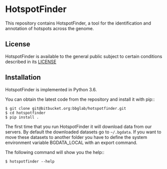 HotspotFinder
================

This repository contains HotspotFinder, a tool for the identification and annotation of hotspots across the genome.


License
-------

HotspotFinder is available to the general public subject to certain conditions described in its [LICENSE](other_file.md)


Installation
------------

HotspotFinder is implemented in Python 3.6.

You can obtain the latest code from the repository and install it with pip::

    $ git clone git@bitbucket.org:bbglab/hotspotfinder.git
    $ cd hotspotfinder
    $ pip install .


The first time that you run HotspotFinder it will download data from our servers. By default the
downloaded datasets go to ``~/.bgdata``. If you want to move these datasets to another folder you have to define the
system environment variable BGDATA_LOCAL with an export command.

The following command will show you the help::

    $ hotspotfinder --help

